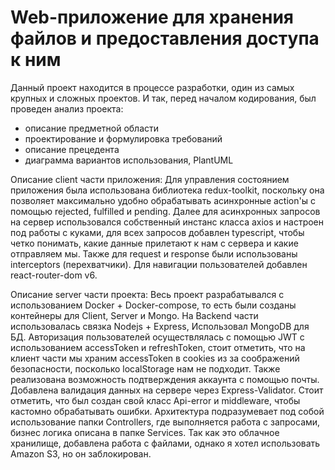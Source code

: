 # Web-приложение для хранения файлов и предоставления доступа к ним

Данный проект находится в процессе разработки, один из самых крупных и сложных проектов.
И так, перед началом кодирования, был проведен анализ проекта:
- описание предметной области 
- проектирование и формулировка требований 
- описание прецедента
- диаграмма вариантов использования, PlantUML

Описание client части приложения: 
Для управления состоянием приложения была использована библиотека redux-toolkit, поскольку она позволяет максимально удобно обрабатывать асинхронные action'ы с помощью rejected, fulfilled и pending. Далее для асинхронных запросов на сервер использовался собственный инстанс класса axios и настроен под работы с куками, для всех запросов добавлен typescript, чтобы четко понимать, какие данные прилетают к нам с сервера и какие отправляем мы. Также для request и response были использованы interceptors (перехватчики).
Для навигации пользователей добавлен react-router-dom v6.

Описание server части проекта:
Весь проект разрабатывался с использованием Docker + Docker-compose, то есть были созданы контейнеры для Client, Server и Mongo.
На Backend части использовалась связка Nodejs + Express, Использовал MongoDB для БД.
Авторизация пользователей осуществлялась с помощью JWT с использованием accessToken и refreshToken, стоит отметить, что на клиент части мы храним accessToken в cookies из за соображений безопасности, посколько localStorage нам не подходит.
Также реализована возможность подтверждения аккаунта с помощью почты.
Добавлена валидация данных на сервере через Express-Validator.
Стоит отметить, что был создан свой класс Api-error и middleware, чтобы кастомно обрабатывать ошибки. 
Архитектура подразумевает под собой использование папки Controllers, где выполняется работа с запросами, бизнес логика описана в папке Services.
Так как это облачное хранилище, добавлена работа с файлами, однако я хотел использовать Amazon S3, но он заблокирован.
